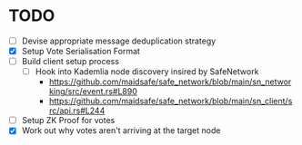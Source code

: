 # TODO
- [ ] Devise appropriate message deduplication strategy
- [x] Setup Vote Serialisation Format
- [ ] Build client setup process
    - [ ] Hook into Kademlia node discovery insired by SafeNetwork
        - https://github.com/maidsafe/safe_network/blob/main/sn_networking/src/event.rs#L890
        - https://github.com/maidsafe/safe_network/blob/main/sn_client/src/api.rs#L244
- [ ] Setup ZK Proof for votes
- [x] Work out why votes aren't arriving at the target node